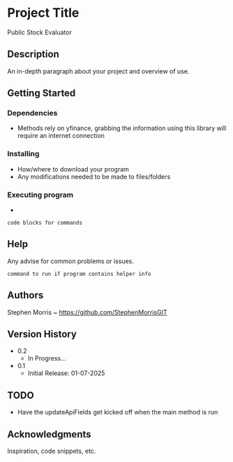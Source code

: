 # Project Title

Public Stock Evaluator

## Description

An in-depth paragraph about your project and overview of use.

## Getting Started

### Dependencies

* Methods rely on yfinance, grabbing the information using this library will require an internet connection

### Installing

* How/where to download your program
* Any modifications needed to be made to files/folders

### Executing program

* 
```
code blocks for commands
```

## Help

Any advise for common problems or issues.
```
command to run if program contains helper info
```

## Authors

Stephen Morris ~ https://github.com/StephenMorrisGIT


## Version History

* 0.2
    * In Progress...
* 0.1
    * Initial Release: 01-07-2025

## TODO
* Have the updateApiFields get kicked off when the main method is run

## Acknowledgments

Inspiration, code snippets, etc.